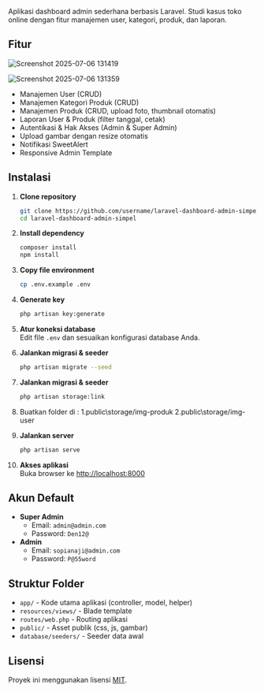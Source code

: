Aplikasi dashboard admin sederhana berbasis Laravel. Studi kasus toko online dengan fitur manajemen user, kategori, produk, dan laporan.

## Fitur

![Screenshot 2025-07-06 131419](https://github.com/user-attachments/assets/9a0f2f1d-d16a-4e16-bc07-c4145b265350)

![Screenshot 2025-07-06 131359](https://github.com/user-attachments/assets/046c9045-a925-4032-979f-501df3b3d7ff)



- Manajemen User (CRUD)
- Manajemen Kategori Produk (CRUD)
- Manajemen Produk (CRUD, upload foto, thumbnail otomatis)
- Laporan User & Produk (filter tanggal, cetak)
- Autentikasi & Hak Akses (Admin & Super Admin)
- Upload gambar dengan resize otomatis
- Notifikasi SweetAlert
- Responsive Admin Template

## Instalasi

1. **Clone repository**
    ```sh
    git clone https://github.com/username/laravel-dashboard-admin-simpel.git
    cd laravel-dashboard-admin-simpel
    ```

2. **Install dependency**
    ```sh
    composer install
    npm install
    ```

3. **Copy file environment**
    ```sh
    cp .env.example .env
    ```

4. **Generate key**
    ```sh
    php artisan key:generate
    ```

5. **Atur koneksi database**  
    Edit file `.env` dan sesuaikan konfigurasi database Anda.

6. **Jalankan migrasi & seeder**
    ```sh
    php artisan migrate --seed
    ```
7. **Jalankan migrasi & seeder**
    ```sh
    php artisan storage:link
    ```
8. Buatkan folder di : 1.public\storage/img-produk
                       2.public\storage/img-user

10. **Jalankan server**
    ```sh
    php artisan serve
    ```

11. **Akses aplikasi**  
    Buka browser ke [http://localhost:8000](http://localhost:8000)

## Akun Default

- **Super Admin**
  - Email: `admin@admin.com`
  - Password: `Den12@`
- **Admin**
  - Email: `sopianaji@admin.com`
  - Password: `P@55word`

## Struktur Folder

- `app/` - Kode utama aplikasi (controller, model, helper)
- `resources/views/` - Blade template
- `routes/web.php` - Routing aplikasi
- `public/` - Asset publik (css, js, gambar)
- `database/seeders/` - Seeder data awal

## Lisensi

Proyek ini menggunakan lisensi [MIT](LICENSE).

